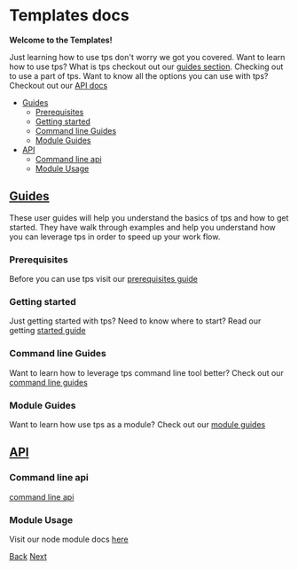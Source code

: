 # Templates docs

**Welcome to the Templates!**

Just learning how to use tps don't worry we got you covered. Want to learn how to use tps? What is tps checkout out our [guides section](#guides). Checking out to use a part of tps. Want to know all the options you can use with tps? Checkout out our [API docs](#api)


<!-- START doctoc generated TOC please keep comment here to allow auto update -->
<!-- DON'T EDIT THIS SECTION, INSTEAD RE-RUN doctoc TO UPDATE -->


- [Guides](#guides)
  - [Prerequisites](#prerequisites)
  - [Getting started](#getting-started)
  - [Command line Guides](#command-line-guides)
  - [Module Guides](#module-guides)
- [API](#api)
  - [Command line api](#command-line-api)
  - [Module Usage](#module-usage)

<!-- END doctoc generated TOC please keep comment here to allow auto update -->


## [Guides](./guide/README.md)

These user guides will help you understand the basics of tps and how to get started. They have walk through examples and help you understand how you can leverage tps in order to speed up your work flow.

### Prerequisites

Before you can use tps visit our [prerequisites guide](./guide/prerequisites.md)

### Getting started

Just getting started with tps? Need to know where to start? Read our getting [started guide](./guide/getting-started/README.md)

### Command line Guides

Want to learn how to leverage tps command line tool better? Check out our [command line guides](./guide/command-line/readme.md)

### Module Guides

Want to learn how use tps as a module? Check out our [module guides](./guide/module/readme.md)

## [API](./api/readme.md)

### Command line api

[command line api](./api/cli/readme.md)

### Module Usage

Visit our node module docs [here](./api/module/readme.md)

[Back](../readme.md)
[Next](./guide/README.md)
